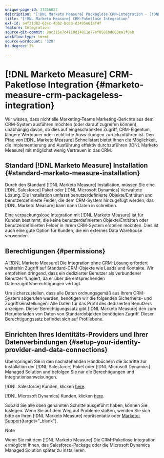 ```yaml
---
unique-page-id: 37356027
description: "[!DNL Marketo Measure] Packaglose CRM-Integration - [!DNL Marketo Measure] - Produktdokumentation"
title: "[!DNL Marketo Measure] CRM-Paketlose Integration"
exl-id: a4f31d82-63ec-4bb2-bc8b-d3495e61af4f
feature: Integration
source-git-commit: 8ac315e7c4110d14811e77ef0586bd663ea1f8ab
workflow-type: tm+mt
source-wordcount: '328'
ht-degree: 3%

---
```


# [!DNL Marketo Measure] CRM-Paketlose Integration {#marketo-measure-crm-packageless-integration}

Wir wissen, dass nicht alle Marketing-Teams Marketing-Berichte aus dem CRM-System ausführen möchten (oder darauf zugreifen können), unabhängig davon, ob dies auf eingeschränkten Zugriff, CRM-Eigentum, längere Wertdauer oder rechtliche Auswirkungen zurückzuführen ist. Den Pfad von [!DNL Marketo Measure] Schnellstart bietet Ihnen die Möglichkeit, die Implementierung und Ausführung effektiv durchzuführen [!DNL Marketo Measure] mit möglichst wenig Vertrauen in das CRM.

## Standard [!DNL Marketo Measure] Installation {#standard-marketo-measure-installation}

Durch den Standard [!DNL Marketo Measure] Installation, müssen Sie eine [!DNL Salesforce] Paket oder [!DNL Microsoft Dynamics] Verwaltete Lösung. Die Installation umfasst benutzerdefinierte Objekte/Entitäten und benutzerdefinierte Felder, die dem CRM-System hinzugefügt werden, das [!DNL Marketo Measure] kann dann Daten in schreiben.

Eine verpackungslose Integration mit [!DNL Marketo Measure] ist für Kunden bestimmt, die keine benutzerdefinierten Objekte/Entitäten oder benutzerdefinierten Felder in Ihrem CRM-System erstellen möchten. Dies ist auch eine gute Option für Kunden, die ein externes Data Warehouse verwenden.

## Berechtigungen {#permissions}

A [!DNL Marketo Measure] Die Integration ohne CRM-Lösung erfordert weiterhin Zugriff auf Standard-CRM-Objekte wie Leads und Kontakte. Wir empfehlen dringend, dass ein dedizierter Benutzer als verbundener Benutzer fungiert, da er über die entsprechenden Datenzugriffsberechtigungen verfügt.

Um sicherzustellen, dass alle Daten ordnungsgemäß aus Ihrem CRM-System abgerufen werden, benötigen wir die folgenden Sicherheits- und Zugriffseinstellungen: Alle Daten für das Profil des dedizierten Benutzers anzeigen. Dieser Berechtigungssatz gibt [!DNL Marketo Measure] den zum Herunterladen von Daten von Standardobjekten benötigten Zugriff. Dieser Berechtigungssatz befindet sich auf Profilebene.

## Einrichten Ihres Identitäts-Providers und Ihrer Datenverbindungen {#setup-your-identity-provider-and-data-connections}

Überspringen Sie in den nachstehenden Handbüchern die Schritte zur Installation der [!DNL Salesforce] Paket oder [!DNL Microsoft Dynamics] Managed Solution und befolgen Sie nur die Berechtigungen und Integrationsanweisungen.

[!DNL Salesforce] Kunden, klicken [here](/help/configuration-and-setup/marketo-measure-and-salesforce/marketo-measure-salesforce-package-installation-and-set-up.md).

[!DNL Microsoft Dynamics] Kunden, klicken [here](/help/marketo-measure-and-dynamics/getting-started-with-marketo-measure-and-dynamics/microsoft-dynamics-crm-installation-guide.md).

Sobald Sie alle oben genannten Schritte ausgeführt haben, können Sie loslegen. Wenn Sie auf dem Weg auf Probleme stoßen, wenden Sie sich bitte an Ihren [!DNL Marketo Measure] repräsentativ oder [Marketo-Support](https://nation.marketo.com/t5/support/ct-p/Support){target="_blank"}.

>[!NOTE]
>
>Wenn Sie mit dem [!DNL Marketo Measure] Die CRM-Paketlose Integration ermöglicht Ihnen, das Salesforce-Package oder die Microsoft Dynamics Managed Solution später zu installieren.

